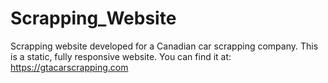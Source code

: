 ﻿# Scrapping_Website
Scrapping website developed for a Canadian car scrapping company.
This is a static, fully responsive website.
You can find it at: https://gtacarscrapping.com
